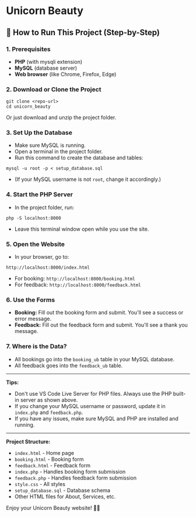 # Unicorn Beauty

## 🚀 How to Run This Project (Step-by-Step)

### 1. Prerequisites
- **PHP** (with mysqli extension)
- **MySQL** (database server)
- **Web browser** (like Chrome, Firefox, Edge)

### 2. Download or Clone the Project
```
git clone <repo-url>
cd unicorn_beauty
```
Or just download and unzip the project folder.

### 3. Set Up the Database
- Make sure MySQL is running.
- Open a terminal in the project folder.
- Run this command to create the database and tables:
```
mysql -u root -p < setup_database.sql
```
- (If your MySQL username is not `root`, change it accordingly.)

### 4. Start the PHP Server
- In the project folder, run:
```
php -S localhost:8000
```
- Leave this terminal window open while you use the site.

### 5. Open the Website
- In your browser, go to:
```
http://localhost:8000/index.html
```
- For booking: `http://localhost:8000/booking.html`
- For feedback: `http://localhost:8000/feedback.html`

### 6. Use the Forms
- **Booking:** Fill out the booking form and submit. You'll see a success or error message.
- **Feedback:** Fill out the feedback form and submit. You'll see a thank you message.

### 7. Where is the Data?
- All bookings go into the `booking_ub` table in your MySQL database.
- All feedback goes into the `feedback_ub` table.

---
**Tips:**
- Don't use VS Code Live Server for PHP files. Always use the PHP built-in server as shown above.
- If you change your MySQL username or password, update it in `index.php` and `feedback.php`.
- If you have any issues, make sure MySQL and PHP are installed and running.

---
**Project Structure:**
- `index.html` - Home page
- `booking.html` - Booking form
- `feedback.html` - Feedback form
- `index.php` - Handles booking form submission
- `feedback.php` - Handles feedback form submission
- `style.css` - All styles
- `setup_database.sql` - Database schema
- Other HTML files for About, Services, etc.

Enjoy your Unicorn Beauty website! 🦄💅